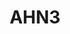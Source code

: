 ---
schema: default
title: AHN3
organization: Rijkswaterstaat
notes: "Actual heights in the Netherlands.  \r\n</br>\r\nAbove links will redirect you the the PDOK website.\r\n\r\n<h5>New heading will it work o rnot</h5>\r\n\r\nHeysjs"
resources:
  - name: 2m DEM
    url: 'https://www.pdok.nl/nl/ahn3-downloads'
    format: geotiff
  - name: 5m DEM
    url: 'https://www.pdok.nl/nl/ahn3-downloads'
    format: geotiff
  - name: LAZ
    url: 'https://www.pdok.nl/nl/ahn3-downloads'
    format: laz
license: ''
category:
  - Elevation
  - Pointclouds
---